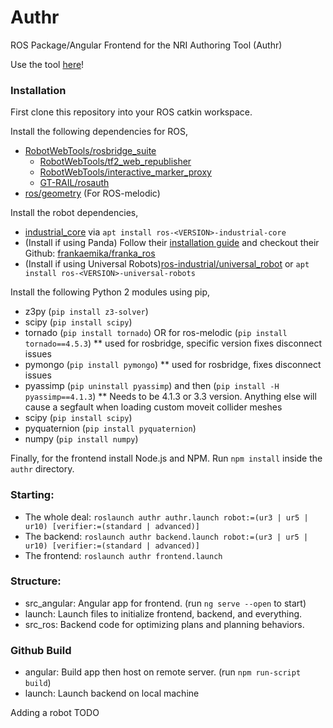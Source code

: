# Authr
ROS Package/Angular Frontend for the NRI Authoring Tool (Authr)

Use the tool [here](https://wisc-hci.github.io/authr/)!

### Installation

First clone this repository into your ROS catkin workspace.

Install the following dependencies for ROS,
- [RobotWebTools/rosbridge_suite](https://github.com/RobotWebTools/rosbridge_suite)
  - [RobotWebTools/tf2_web_republisher](https://github.com/RobotWebTools/tf2_web_republisher)
  - [RobotWebTools/interactive_marker_proxy](https://github.com/RobotWebTools/interactive_marker_proxy)
  - [GT-RAIL/rosauth](https://github.com/GT-RAIL/rosauth)
- [ros/geometry](https://github.com/ros/geometry) (For ROS-melodic)

Install the robot dependencies,
- [industrial_core](wiki.ros.org/industrial_core) via `apt install ros-<VERSION>-industrial-core`
- (Install if using Panda) Follow their [installation guide](https://frankaemika.github.io/docs/installation_linux.html) and checkout their Github: [frankaemika/franka_ros](https://github.com/frankaemika/franka_ros)
- (Install if using Universal Robots)[ros-industrial/universal_robot](https://github.com/ros-industrial/universal_robot) or `apt install ros-<VERSION>-universal-robots`

Install the following Python 2 modules using pip,
- z3py (`pip install z3-solver`)
- scipy (`pip install scipy`)
- tornado (`pip install tornado`) OR for ros-melodic (`pip install tornado==4.5.3`) ** used for rosbridge, specific version fixes disconnect issues
- pymongo (`pip install pymongo`) ** used for rosbridge, fixes disconnect issues
- pyassimp (`pip uninstall pyassimp`) and then  (`pip install -H pyassimp==4.1.3`) ** Needs to be 4.1.3 or 3.3 version. Anything else will cause a segfault when loading custom moveit collider meshes
- scipy (`pip install scipy`)
- pyquaternion (`pip install pyquaternion`)
- numpy (`pip install numpy`)

Finally, for the frontend install Node.js and NPM. Run `npm install` inside the `authr` directory.

### Starting:
- The whole deal: `roslaunch authr authr.launch robot:=(ur3 | ur5 | ur10) [verifier:=(standard | advanced)]`
- The backend: `roslaunch authr backend.launch robot:=(ur3 | ur5 | ur10) [verifier:=(standard | advanced)]`
- The frontend: `roslaunch authr frontend.launch`

### Structure:
- src_angular: Angular app for frontend. (run `ng serve --open` to start)
- launch: Launch files to initialize frontend, backend, and everything.
- src_ros: Backend code for optimizing plans and planning behaviors.

### Github Build
- angular: Build app then host on remote server. (run `npm run-script build`)
- launch: Launch backend on local machine



Adding a robot TODO
